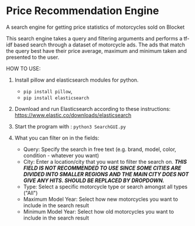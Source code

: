 # Price Recommendation Engine
A search engine for getting price statistics of motorcycles sold on Blocket

This search engine takes a query and filtering arguments and performs a tf-idf based search through a dataset of motorcycle ads. The ads that match the query best have their price average, maximum and minimum taken and presented to the user.

HOW TO USE:

1. Install pillow and elasticsearch modules for python.
   - `pip install pillow`,
   - `pip install elasticsearch`

2. Download and run Elasticsearch according to these instructions: https://www.elastic.co/downloads/elasticsearch 

3. Start the program with :
`python3 SearchGUI.py`

4. What you can filter on in the fields:
   - Query: Specify the search in free text (e.g. brand, model, color, condition - whatever you want)
   - City: Enter a location/city that you want to filter the search on. **_THIS FIELD IS NOT RECOMMENDED TO USE SINCE SOME CITIES ARE DIVIDED INTO SMALLER REGIONS AND THE MAIN CITY DOES NOT GIVE ANY HITS. SHOULD BE REPLACED BY DROPDOWN._**
   - Type: Select a specific motorcycle type or search amongst all types ("All")
   - Maximum Model Year: Select how new motorcycles you want to include in the search result
   - Minimum Model Year: Select how old motorcycles you want to include in the search result
